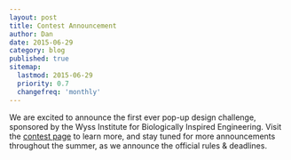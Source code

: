 ```yaml
---
layout: post
title: Contest Announcement
author: Dan
date: 2015-06-29
category: blog
published: true
sitemap:
  lastmod: 2015-06-29
  priority: 0.7
  changefreq: 'monthly'
---
```


We are excited to announce the first ever pop-up design challenge, sponsored by the Wyss Institute for Biologically Inspired Engineering.  Visit the [contest page]({{site.url}}/competition) to learn more, and stay tuned for more announcements throughout the summer, as we announce the official rules & deadlines.